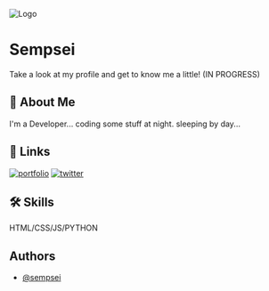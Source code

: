 
![Logo](https://wallpaperaccess.com/full/832357.jpg)


# Sempsei

Take a look at my profile and get to know me a little! (IN PROGRESS)


## 🚀 About Me
I'm a Developer... coding some stuff at night. sleeping by day...


## 🔗 Links
[![portfolio](https://img.shields.io/badge/my_portfolio-000?style=for-the-badge&logo=ko-fi&logoColor=white)](#)
[![twitter](https://img.shields.io/badge/twitter-1DA1F2?style=for-the-badge&logo=twitter&logoColor=white)](https://twitter.com/sempsei001)


## 🛠 Skills
HTML/CSS/JS/PYTHON


## Authors

- [@sempsei](https://www.github.com/sempsei)


